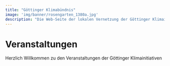 ```yaml
---
title: "Göttinger Klimabündnis"
image: 'img/banner/rosengarten_1380a.jpg'
description: "Die Web-Seite der lokalen Vernetzung der Göttinger Klimainitiativen"
---
```

# Veranstaltungen
Herzlich Willkommen zu den Veranstaltungen der Göttinger Klimainitiativen
